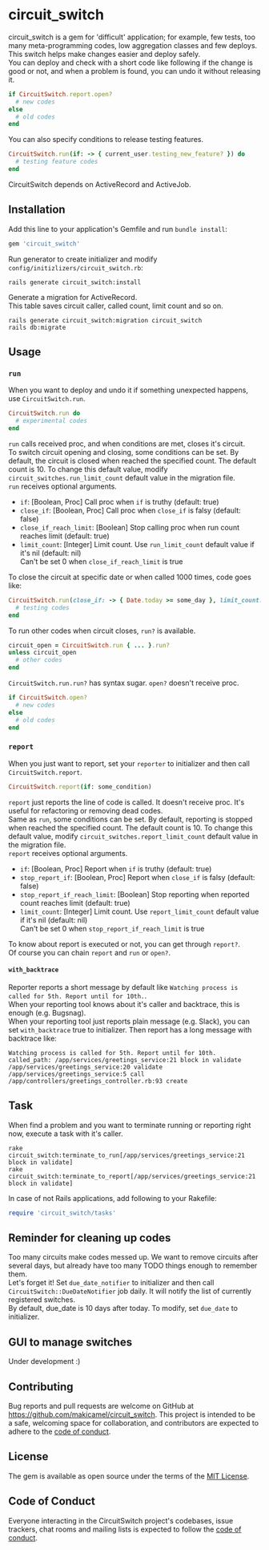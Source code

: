 # circuit_switch

circuit_switch is a gem for 'difficult' application; for example, few tests, too many meta-programming codes, low aggregation classes and few deploys.  
This switch helps make changes easier and deploy safely.  
You can deploy and check with a short code like following if the change is good or not, and when a problem is found, you can undo it without releasing it.

```ruby
if CircuitSwitch.report.open?
  # new codes
else
  # old codes
end
```

You can also specify conditions to release testing features.

```ruby
CircuitSwitch.run(if: -> { current_user.testing_new_feature? }) do
  # testing feature codes
end
```

CircuitSwitch depends on ActiveRecord and ActiveJob.

## Installation

Add this line to your application's Gemfile and run `bundle install`:

```ruby
gem 'circuit_switch'
```

Run generator to create initializer and modify `config/initizlizers/circuit_switch.rb`:

```
rails generate circuit_switch:install
```

Generate a migration for ActiveRecord.  
This table saves circuit caller, called count, limit count and so on.

```
rails generate circuit_switch:migration circuit_switch
rails db:migrate
```

## Usage

### `run`

When you want to deploy and undo it if something unexpected happens, use `CircuitSwitch.run`.

```ruby
CircuitSwitch.run do
  # experimental codes
end
```

`run` calls received proc, and when conditions are met, closes it's circuit.  
To switch circuit opening and closing, some conditions can be set. By default, the circuit is closed when reached the specified count. The default count is 10. To change this default value, modify `circuit_switches.run_limit_count` default value in the migration file.  
`run` receives optional arguments.

- `if`: [Boolean, Proc] Call proc when `if` is truthy (default: true)
- `close_if`: [Boolean, Proc] Call proc when `close_if` is falsy (default: false)
- `close_if_reach_limit`: [Boolean] Stop calling proc when run count reaches limit (default: true)
- `limit_count`: [Integer] Limit count. Use `run_limit_count` default value if it's nil (default: nil)  
  Can't be set 0 when `close_if_reach_limit` is true

To close the circuit at specific date or when called 1000 times, code goes like:

```ruby
CircuitSwitch.run(close_if: -> { Date.today >= some_day }, limit_count: 1_000) do
  # testing codes
end
```

To run other codes when circuit closes, `run?` is available.

```ruby
circuit_open = CircuitSwitch.run { ... }.run?
unless circuit_open
  # other codes
end
```

`CircuitSwitch.run.run?` has syntax sugar. `open?` doesn't receive proc.

```ruby
if CircuitSwitch.open?
  # new codes
else
  # old codes
end
```

### `report`

When you just want to report, set your `reporter` to initializer and then call `CircuitSwitch.report`.

```ruby
CircuitSwitch.report(if: some_condition)
```

`report` just reports the line of code is called. It doesn't receive proc. It's useful for refactoring or removing dead codes.  
Same as `run`, some conditions can be set. By default, reporting is stopped when reached the specified count. The default count is 10. To change this default value, modify `circuit_switches.report_limit_count` default value in the migration file.  
`report` receives optional arguments.

- `if`: [Boolean, Proc] Report when `if` is truthy (default: true)
- `stop_report_if`: [Boolean, Proc] Report when `close_if` is falsy (default: false)
- `stop_report_if_reach_limit`: [Boolean] Stop reporting when reported count reaches limit (default: true)
- `limit_count`: [Integer] Limit count. Use `report_limit_count` default value if it's nil (default: nil)  
  Can't be set 0 when `stop_report_if_reach_limit` is true

To know about report is executed or not, you can get through `report?`.  
Of course you can chain `report` and `run` or `open?`.

#### `with_backtrace`

Reporter reports a short message by default like `Watching process is called for 5th. Report until for 10th.`.  
When your reporting tool knows about it's caller and backtrace, this is enough (e.g. Bugsnag).  
When your reporting tool just reports plain message (e.g. Slack), you can set `with_backtrace` true to initializer. Then report has a long message with backtrace like:

```
Watching process is called for 5th. Report until for 10th.
called_path: /app/services/greetings_service:21 block in validate
/app/services/greetings_service:20 validate
/app/services/greetings_service:5 call
/app/controllers/greetings_controller.rb:93 create
```

## Task

When find a problem and you want to terminate running or reporting right now, execute a task with it's caller.

```
rake circuit_switch:terminate_to_run[/app/services/greetings_service:21 block in validate]
rake circuit_switch:terminate_to_report[/app/services/greetings_service:21 block in validate]
```

In case of not Rails applications, add following to your Rakefile:

```ruby
require 'circuit_switch/tasks'
```

## Reminder for cleaning up codes

Too many circuits make codes messed up. We want to remove circuits after several days, but already have too many TODO things enough to remember them.  
Let's forget it! Set `due_date_notifier` to initializer and then call `CircuitSwitch::DueDateNotifier` job daily. It will notify the list of currently registered switches.  
By default, due_date is 10 days after today. To modify, set `due_date` to initializer.

## GUI to manage switches

Under development :)

## Contributing

Bug reports and pull requests are welcome on GitHub at https://github.com/makicamel/circuit_switch. This project is intended to be a safe, welcoming space for collaboration, and contributors are expected to adhere to the [code of conduct](https://github.com/makicamel/circuit_switch/blob/master/CODE_OF_CONDUCT.md).

## License

The gem is available as open source under the terms of the [MIT License](https://opensource.org/licenses/MIT).

## Code of Conduct

Everyone interacting in the CircuitSwitch project's codebases, issue trackers, chat rooms and mailing lists is expected to follow the [code of conduct](https://github.com/makicamel/circuit_switch/blob/master/CODE_OF_CONDUCT.md).
